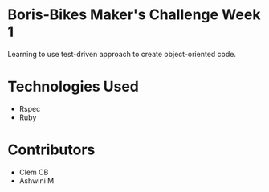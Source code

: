 # Boris-Bikes Maker's Challenge Week 1

Learning to use test-driven approach to create object-oriented code.

# Technologies Used
- Rspec
- Ruby

# Contributors
- Clem CB
- Ashwini M
